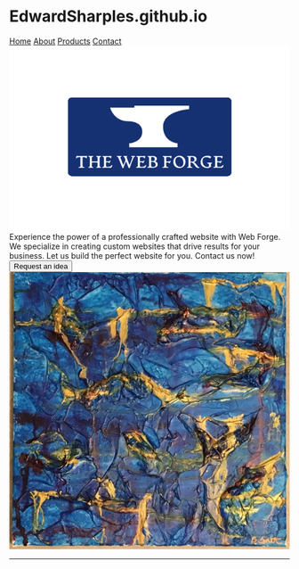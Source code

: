 # EdwardSharples.github.io

<!doctype html>
<html>
<head>
  <link rel="stylesheet" href="style.css">
	<!-- Include the JavaScript file -->
  <script src="script.js"></script>
</head>
<script src="script.js"></script>
<body>
  <div class="main">
    <!-- Add the navigation menu -->
    <nav class="nav">
      <a href="#">Home</a>
      <a href="#">About</a>
      <a href="#">Products</a>
      <a href="#">Contact</a>
      <!-- Add the logo container -->
      <div class="logo-container">
        <!-- Add the logo image -->
        <img src="Images/logo.png" alt="Logo" class="logo">
      </div>
    </nav>
    <div class="welcome-container">
      <div class="welcome-message">Experience the power of a professionally crafted website with Web Forge. We specialize in creating custom websites that drive results for your business. Let us build the perfect website for you. Contact us now!</div>
    </div>
    <button class="request-button">Request an idea</button>
    <img src="Images/art.jpg" alt="Art" id="art" class="door">
  </div>
  <hr class="separator">
  
  <div class="secondary">

  </div>

  <div id="square">

  </div>
  










</body>
</html>
